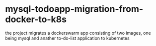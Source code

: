 # mysql-todoapp-migration-from-docker-to-k8s
the project migrates a dockerswarm app consisting of two images, one being mysql and anather to-do-list application to kubernetes
